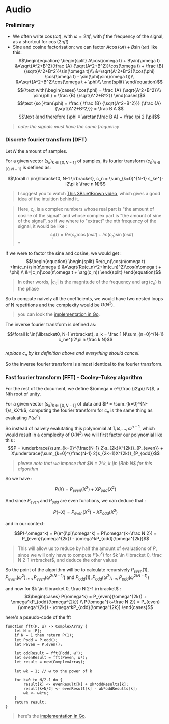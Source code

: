 # Audio

### Preliminary
- We often write $\cos(\omega t)$, with $\omega=2\pi f$, with $f$ the frequency of the signal, as a shortcut for $\cos(2\pi f t)$
- Sine and cosine factorisation: we can factor $A\cos(\omega t) + B\sin(\omega t)$ like this:
$$\begin{equation}
\begin{split}   A\cos(\omega t) + B\sin(\omega t)
&=\sqrt{A^2+B^2}(\frac {A} {\sqrt{A^2+B^2}}\cos(\omega t) + \frac {B} {\sqrt{A^2+B^2}}\sin(\omega t))\\
&=\sqrt{A^2+B^2}(\cos(\phi) \cos(\omega t) - \sin(\phi)\sin(\omega t))\\
&=\sqrt{A^2+B^2}\cos(\omega t + \phi)\\
\end{split}
\end{equation}$$
$${\text with}\begin{cases}
   \cos(\phi) = \frac {A} {\sqrt{A^2+B^2}}\\
   \sin(\phi) = \frac {B} {\sqrt{A^2+B^2}}
\end{cases}$$
$$\text {so }\tan(\phi) = \frac { \frac {B} {\sqrt{A^2+B^2}}} {\frac {A} {\sqrt{A^2+B^2}}} = \frac B A  $$
$$\text {and therefore }\phi ≡ \arctan(\frac B A) + \frac \pi 2 [\pi]$$
>*note: the signals must have the same frequency*


### Discrete fourier transform (DFT)
Let $N$ the amount of samples.

For a given vector $(s_k)_{k\in{ \llbracket0, N-1 \rrbracket}}$ of samples, its fourier transform $(c_n)_{n\in{ \llbracket0, N-1 \rrbracket}}$ is defined as:  

$$\forall n \in{\llbracket0, N-1 \rrbracket},  c_n = \sum_{k=0}^{N-1} s_ke^{-i2\pi k \frac n N}$$  

> I suggest you to watch [This 3Blue1Brown video](https://youtu.be/spUNpyF58BY), which gives a good idea of the intuition behind it.

>Here, $c_n$ is a complex numbers whose real part is "the amount of cosine of the signal" and whose complex part is "the amount of sine of the signal", so if we where to "extract" the nth frequency of the signal, it would be like :
>$$s_f(t) = Re(c_n)\cos(n\omega t) +Im(c_n)\sin(n\omega t)$$*

If we were to factor the sine and cosine, we would get :
$$\begin{equation}
\begin{split}  Re(c_n)\cos(n\omega t) +Im(c_n)\sin(n\omega t)
&=\sqrt{Re(c_n)^2+Im(c_n)^2}\cos(n\omega t + \phi) \\
&=|c_n|\cos(n\omega t + \arg(c_n))
\end{split}
\end{equation}$$

>In other words, $|c_n|$ is the magnitude of the frequency and $\arg(c_n)$ is the phase

So to compute naively all the coefficients, we would have two nested loops of N repetitions and the complexity would be $O(N^2)$.

>you can look the [implementation in Go](https://github.com/RugiSerl/audio/blob/main/math/fourier.go#L50). 

The inverse fourier transform is defined as:

$$\forall k \in{\llbracket0, N-1 \rrbracket},  s_k = \frac 1 N\sum_{n=0}^{N-1} c_ne^{i2\pi n \frac k N}$$  
*replace $c_n$ by its definition above and everything should cancel*.

So the inverse fourier transform is almost identical to the fourier transform.

### Fast fourier transform (FFT) - Cooley–Tukey algorithm
For the rest of the document, we define $\omega = e^{\frac {i2\pi} N}$, a Nth root of unity.

For a given vector $(s_k)_{k\in{ \llbracket0, N-1 \rrbracket}}$ of data and $P = \sum_{k=0}^{N-1}s_kX^k$, computing the fourier transform for $c_n$ is the same thing as evaluating $P(\omega^n)$

So instead of naively evalutating this polynomial at $1, \omega, ..., \omega^{n-1}$, which would result in a complexity of $O(N^2)$ we will first factor our polynomial like this :
$$P = \underbrace{\sum_{k=0}^{\frac{N-1} 2}s_{2k}X^{2k}}_{P_{even}} + X\underbrace{\sum_{k=0}^{\frac{N-1} 2}s_{2k+1}X^{2k}}_{P_{odd}}$$

>*please note that we impose that $N = 2^k, k \in \Bbb N$ for this algorithm*

So we have :

$$P(X) = P_{even}(X^2) + XP_{odd}(X^2)$$

And since $P_{even}$ and $P_{odd}$ are even functions, we can deduce that :

$$P(-X) = P_{even}(X^2) - XP_{odd}(X^2)$$

and in our context: 

$$P(-\omega^k) = P(e^{i\pi}\omega^k) = P(\omega^{k+\frac N 2}) = P_{even}(\omega^{2k}) - \omega^kP_{odd}(\omega^{2k})$$

>This will allow us to reduce by half the amount of evaluations of $P$, since we will only have to compute $P(\omega^k)$ for $k \in \llbracket 0, \frac N 2-1 \rrbracket$, and deduce the other values

So the point of the algorithm will be to calculate recursively $P_{even}(1), P_{even}(\omega^2), ..., P_{even}(\omega^{2(N-1)})$ and $P_{odd}(1), P_{odd}(\omega^2), ..., P_{odd}(\omega^{2(N-1)})$

and now for $k \in \llbracket 0, \frac N 2-1 \rrbracket$ :
$$\begin{cases}
   P(\omega^k) = P_{even}(\omega^{2k}) + \omega^kP_{odd}(\omega^{2k}) \\
   P(\omega^{k+\frac N 2}) = P_{even}(\omega^{2k}) - \omega^kP_{odd}(\omega^{2k})
\end{cases}$$

here's a pseudo-code of the fft


```
function fft(P, ω) -> ComplexArray {
    let N = |P|;
    if N = 1 then return P(1);
    let Podd = P.odd();
    let Peven = P.even();
    
    let oddResult = fft(Podd, ω²);
    let evenResult = fft(Peven, ω²);
    let result = new(ComplexArray);

    let ωk = 1; // ω to the power of k
 
    for k=0 to N/2-1 do {
        result[k] <- evenResult[k] + ωk*oddResults[k];
        result[k+N/2] <- evenResult[k] - ωk*oddResults[k];
        ωk <- ωk*ω;
    }
    return result;
}
```

>here's the [implementation in Go](https://github.com/RugiSerl/audio/blob/main/math/fourier.go#L83). 




